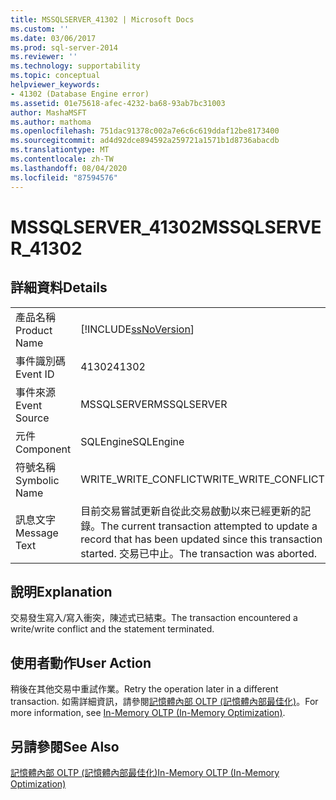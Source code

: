 ```yaml
---
title: MSSQLSERVER_41302 | Microsoft Docs
ms.custom: ''
ms.date: 03/06/2017
ms.prod: sql-server-2014
ms.reviewer: ''
ms.technology: supportability
ms.topic: conceptual
helpviewer_keywords:
- 41302 (Database Engine error)
ms.assetid: 01e75618-afec-4232-ba68-93ab7bc31003
author: MashaMSFT
ms.author: mathoma
ms.openlocfilehash: 751dac91378c002a7e6c6c619ddaf12be8173400
ms.sourcegitcommit: ad4d92dce894592a259721a1571b1d8736abacdb
ms.translationtype: MT
ms.contentlocale: zh-TW
ms.lasthandoff: 08/04/2020
ms.locfileid: "87594576"
---
```

# <a name="mssqlserver_41302"></a><span data-ttu-id="deb6a-102">MSSQLSERVER_41302</span><span class="sxs-lookup"><span data-stu-id="deb6a-102">MSSQLSERVER_41302</span></span>
    
## <a name="details"></a><span data-ttu-id="deb6a-103">詳細資料</span><span class="sxs-lookup"><span data-stu-id="deb6a-103">Details</span></span>  
  
|||  
|-|-|  
|<span data-ttu-id="deb6a-104">產品名稱</span><span class="sxs-lookup"><span data-stu-id="deb6a-104">Product Name</span></span>|[!INCLUDE[ssNoVersion](../../includes/ssnoversion-md.md)]|  
|<span data-ttu-id="deb6a-105">事件識別碼</span><span class="sxs-lookup"><span data-stu-id="deb6a-105">Event ID</span></span>|<span data-ttu-id="deb6a-106">41302</span><span class="sxs-lookup"><span data-stu-id="deb6a-106">41302</span></span>|  
|<span data-ttu-id="deb6a-107">事件來源</span><span class="sxs-lookup"><span data-stu-id="deb6a-107">Event Source</span></span>|<span data-ttu-id="deb6a-108">MSSQLSERVER</span><span class="sxs-lookup"><span data-stu-id="deb6a-108">MSSQLSERVER</span></span>|  
|<span data-ttu-id="deb6a-109">元件</span><span class="sxs-lookup"><span data-stu-id="deb6a-109">Component</span></span>|<span data-ttu-id="deb6a-110">SQLEngine</span><span class="sxs-lookup"><span data-stu-id="deb6a-110">SQLEngine</span></span>|  
|<span data-ttu-id="deb6a-111">符號名稱</span><span class="sxs-lookup"><span data-stu-id="deb6a-111">Symbolic Name</span></span>|<span data-ttu-id="deb6a-112">WRITE_WRITE_CONFLICT</span><span class="sxs-lookup"><span data-stu-id="deb6a-112">WRITE_WRITE_CONFLICT</span></span>|  
|<span data-ttu-id="deb6a-113">訊息文字</span><span class="sxs-lookup"><span data-stu-id="deb6a-113">Message Text</span></span>|<span data-ttu-id="deb6a-114">目前交易嘗試更新自從此交易啟動以來已經更新的記錄。</span><span class="sxs-lookup"><span data-stu-id="deb6a-114">The current transaction attempted to update a record that has been updated since this transaction started.</span></span> <span data-ttu-id="deb6a-115">交易已中止。</span><span class="sxs-lookup"><span data-stu-id="deb6a-115">The transaction was aborted.</span></span>|  
  
## <a name="explanation"></a><span data-ttu-id="deb6a-116">說明</span><span class="sxs-lookup"><span data-stu-id="deb6a-116">Explanation</span></span>  
 <span data-ttu-id="deb6a-117">交易發生寫入/寫入衝突，陳述式已結束。</span><span class="sxs-lookup"><span data-stu-id="deb6a-117">The transaction encountered a write/write conflict and the statement terminated.</span></span>  
  
## <a name="user-action"></a><span data-ttu-id="deb6a-118">使用者動作</span><span class="sxs-lookup"><span data-stu-id="deb6a-118">User Action</span></span>  
 <span data-ttu-id="deb6a-119">稍後在其他交易中重試作業。</span><span class="sxs-lookup"><span data-stu-id="deb6a-119">Retry the operation later in a different transaction.</span></span> <span data-ttu-id="deb6a-120">如需詳細資訊，請參閱[記憶體內部 OLTP &#40;記憶體內部最佳化&#41;](../in-memory-oltp/in-memory-oltp-in-memory-optimization.md)。</span><span class="sxs-lookup"><span data-stu-id="deb6a-120">For more information, see [In-Memory OLTP &#40;In-Memory Optimization&#41;](../in-memory-oltp/in-memory-oltp-in-memory-optimization.md).</span></span>  
  
## <a name="see-also"></a><span data-ttu-id="deb6a-121">另請參閱</span><span class="sxs-lookup"><span data-stu-id="deb6a-121">See Also</span></span>  
 [<span data-ttu-id="deb6a-122">記憶體內部 OLTP &#40;記憶體內部最佳化&#41;</span><span class="sxs-lookup"><span data-stu-id="deb6a-122">In-Memory OLTP &#40;In-Memory Optimization&#41;</span></span>](../in-memory-oltp/in-memory-oltp-in-memory-optimization.md)  
  
  
